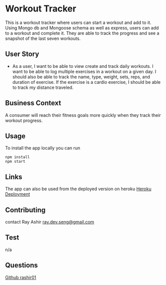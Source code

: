 # Workout Tracker

This is a workout tracker where users can start a workout and add to it. Using Mongo db and Mongoose schema as well as express, users can add to a workout and complete it. They are able to track the progress and see a snapshot of the last seven workouts.

## User Story

- As a user, I want to be able to view create and track daily workouts. I want to be able to log multiple exercises in a workout on a given day. I should also be able to track the name, type, weight, sets, reps, and duration of exercise. If the exercise is a cardio exercise, I should be able to track my distance traveled.

## Business Context

A consumer will reach their fitness goals more quickly when they track their workout progress.

## Usage

To install the app locally you can run

```
npm install
npm start
```

## Links

The app can also be used from the deployed version on heroku
[Heroku Deployment](https://myrants.herokuapp.com/)

## Contributing

contact Ray Ashir ray.dev.seng@gmail.com

## Test

n/a

## Questions

[Github rashir01](https://github.com/rashir01)
